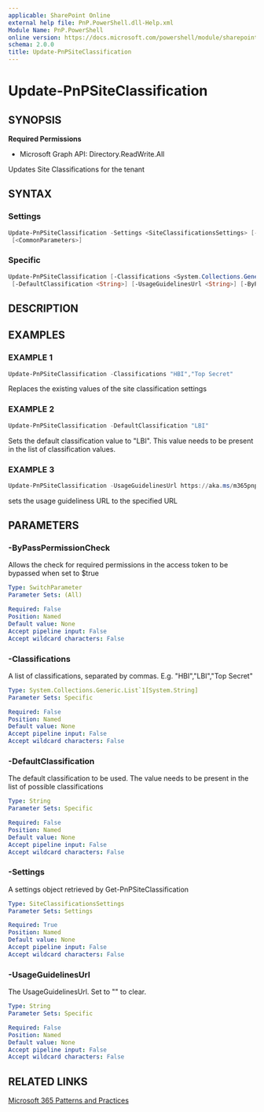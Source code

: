 ```yaml
---
applicable: SharePoint Online
external help file: PnP.PowerShell.dll-Help.xml
Module Name: PnP.PowerShell
online version: https://docs.microsoft.com/powershell/module/sharepoint-pnp/update-pnpsiteclassification
schema: 2.0.0
title: Update-PnPSiteClassification
---
```


# Update-PnPSiteClassification

## SYNOPSIS

**Required Permissions**

  * Microsoft Graph API: Directory.ReadWrite.All

Updates Site Classifications for the tenant

## SYNTAX

### Settings
```powershell
Update-PnPSiteClassification -Settings <SiteClassificationsSettings> [-ByPassPermissionCheck]
 [<CommonParameters>]
```

### Specific
```powershell
Update-PnPSiteClassification [-Classifications <System.Collections.Generic.List`1[System.String]>]
 [-DefaultClassification <String>] [-UsageGuidelinesUrl <String>] [-ByPassPermissionCheck] [<CommonParameters>]
```

## DESCRIPTION

## EXAMPLES

### EXAMPLE 1
```powershell
Update-PnPSiteClassification -Classifications "HBI","Top Secret"
```

Replaces the existing values of the site classification settings

### EXAMPLE 2
```powershell
Update-PnPSiteClassification -DefaultClassification "LBI"
```

Sets the default classification value to "LBI". This value needs to be present in the list of classification values.

### EXAMPLE 3
```powershell
Update-PnPSiteClassification -UsageGuidelinesUrl https://aka.ms/m365pnp
```

sets the usage guideliness URL to the specified URL

## PARAMETERS

### -ByPassPermissionCheck
Allows the check for required permissions in the access token to be bypassed when set to $true

```yaml
Type: SwitchParameter
Parameter Sets: (All)

Required: False
Position: Named
Default value: None
Accept pipeline input: False
Accept wildcard characters: False
```

### -Classifications
A list of classifications, separated by commas. E.g. "HBI","LBI","Top Secret"

```yaml
Type: System.Collections.Generic.List`1[System.String]
Parameter Sets: Specific

Required: False
Position: Named
Default value: None
Accept pipeline input: False
Accept wildcard characters: False
```

### -DefaultClassification
The default classification to be used. The value needs to be present in the list of possible classifications

```yaml
Type: String
Parameter Sets: Specific

Required: False
Position: Named
Default value: None
Accept pipeline input: False
Accept wildcard characters: False
```

### -Settings
A settings object retrieved by Get-PnPSiteClassification

```yaml
Type: SiteClassificationsSettings
Parameter Sets: Settings

Required: True
Position: Named
Default value: None
Accept pipeline input: False
Accept wildcard characters: False
```

### -UsageGuidelinesUrl
The UsageGuidelinesUrl. Set to "" to clear.

```yaml
Type: String
Parameter Sets: Specific

Required: False
Position: Named
Default value: None
Accept pipeline input: False
Accept wildcard characters: False
```

## RELATED LINKS

[Microsoft 365 Patterns and Practices](https://aka.ms/m365pnp)